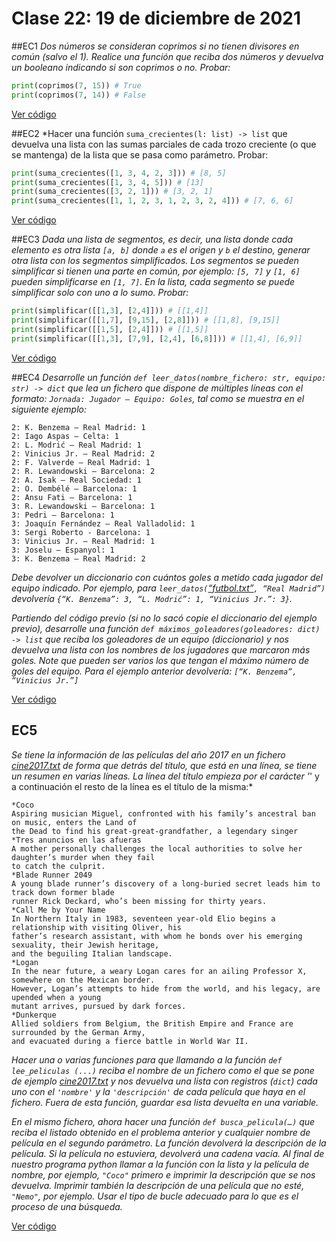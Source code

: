 # Clase 22: 19 de diciembre de 2021

##EC1 
*Dos números se consideran coprimos si no tienen divisores en común (salvo el 1). Realice una función que reciba dos números y devuelva un booleano indicando si son coprimos o no. Probar:*

```python
print(coprimos(7, 15)) # True
print(coprimos(7, 14)) # False
```
[Ver código](ec1%20sol.py)

##EC2 
*Hacer una función `suma_crecientes(l: list) -> list` que devuelva una lista con las sumas parciales de cada trozo creciente (o que se mantenga) de la lista que se pasa como parámetro. Probar:

```python
print(suma_crecientes([1, 3, 4, 2, 3])) # [8, 5]
print(suma_crecientes([1, 3, 4, 5])) # [13]
print(suma_crecientes([3, 2, 1])) # [3, 2, 1]
print(suma_crecientes([1, 1, 2, 3, 1, 2, 3, 2, 4])) # [7, 6, 6]
```

[Ver código](ec2%20sol.py)

##EC3 
*Dada una lista de segmentos, es decir, una lista donde cada elemento es otra lista `[a, b]` donde `a` es el origen y `b` el destino, generar otra lista con los segmentos simplificados. Los segmentos se pueden simplificar si tienen una parte en común, por ejemplo: `[5, 7]` y `[1, 6]` pueden simplificarse en `[1, 7]`. En la lista, cada segmento se puede simplificar solo con uno a lo sumo. Probar:*

```python
print(simplificar([[1,3], [2,4]])) # [[1,4]]
print(simplificar([[1,7], [9,15], [2,8]])) # [[1,8], [9,15]]
print(simplificar([[1,5], [2,4]])) # [[1,5]]
print(simplificar([[1,3], [7,9], [2,4], [6,8]])) # [[1,4], [6,9]]
```

[Ver código](ec3%20sol.py)

##EC4 
*Desarrolle un función `def leer_datos(nombre_fichero: str, equipo: str) -> dict` que lea un fichero que dispone de múltiples líneas con el formato: `Jornada: Jugador – Equipo: Goles`, tal como se muestra en el siguiente ejemplo:*

```text
2: K. Benzema – Real Madrid: 1
2: Iago Aspas – Celta: 1
2: L. Modrić – Real Madrid: 1
2: Vinicius Jr. – Real Madrid: 2
2: F. Valverde – Real Madrid: 1
2: R. Lewandowski – Barcelona: 2
2: A. Isak – Real Sociedad: 1
2: O. Dembélé – Barcelona: 1
2: Ansu Fati – Barcelona: 1
3: R. Lewandowski – Barcelona: 1
3: Pedri – Barcelona: 1
3: Joaquín Fernández – Real Valladolid: 1
3: Sergi Roberto - Barcelona: 1
3: Vinicius Jr. – Real Madrid: 1
3: Joselu – Espanyol: 1
3: K. Benzema – Real Madrid: 2
```

*Debe devolver un diccionario con cuántos goles a metido cada jugador del equipo indicado. Por ejemplo, para `leer_datos(`[“futbol.txt”](futbol.txt)`, “Real Madrid”)` devolvería `{“K. Benzema”: 3, “L. Modrić”: 1, “Vinicius Jr.”: 3}`.*

*Partiendo del código previo (si no lo sacó copie el diccionario del ejemplo previo), desarrolle una función `def máximos_goleadores(goleadores: dict) -> list` que reciba los goleadores de un equipo (diccionario) y nos devuelva una lista con los nombres de los jugadores que marcaron más goles. Note que pueden ser varios los que tengan el máximo número de goles del equipo. Para el ejemplo anterior devolvería: `[“K. Benzema”, “Vinicius Jr.”]`*

[Ver código](ec4%20sol.py)

## EC5 
*Se tiene la información de las películas del año 2017 en un fichero [cine2017.txt](cine2017.txt) de forma que detrás del título, que está en una línea, se tiene un resumen en varias líneas. La línea del título empieza por el carácter '*' y a continuación el resto de la línea es el título de la misma:*

```text
*Coco
Aspiring musician Miguel, confronted with his family’s ancestral ban on music, enters the Land of
the Dead to find his great-great-grandfather, a legendary singer
*Tres anuncios en las afueras
A mother personally challenges the local authorities to solve her daughter’s murder when they fail
to catch the culprit.
*Blade Runner 2049
A young blade runner’s discovery of a long-buried secret leads him to track down former blade
runner Rick Deckard, who’s been missing for thirty years.
*Call Me by Your Name
In Northern Italy in 1983, seventeen year-old Elio begins a relationship with visiting Oliver, his
father’s research assistant, with whom he bonds over his emerging sexuality, their Jewish heritage,
and the beguiling Italian landscape. 
*Logan
In the near future, a weary Logan cares for an ailing Professor X, somewhere on the Mexican border.
However, Logan’s attempts to hide from the world, and his legacy, are upended when a young
mutant arrives, pursued by dark forces.
*Dunkerque
Allied soldiers from Belgium, the British Empire and France are surrounded by the German Army,
and evacuated during a fierce battle in World War II.
```

*Hacer una o varias funciones para que llamando a la función `def lee_peliculas (...)` reciba el nombre de un fichero como el que se pone de ejemplo [cine2017.txt](cine2017.txt) y nos devuelva una lista con registros (`dict`) cada uno con el `'nombre'` y la `'descripción'` de cada película que haya en el fichero. Fuera de esta función, guardar esa lista devuelta en una variable.*

*En el mismo fichero, ahora hacer una función `def busca_pelicula(…)` que reciba el listado obtenido en el problema anterior y cualquier nombre de película en el segundo parámetro. La función devolverá la descripción de la película. Si la película no estuviera, devolverá una cadena vacía. Al final de nuestro programa python llamar a la función con la lista y la película de nombre, por ejemplo, `"Coco"` primero e imprimir la descripción que se nos devuelva. Imprimir también la descripción de una película que no esté, `"Nemo"`, por ejemplo. Usar el tipo de bucle adecuado para lo que es el proceso de una búsqueda.*

[Ver código](ec5%20sol.py)
